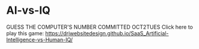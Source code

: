 # AI-vs-IQ
GUESS THE COMPUTER'S NUMBER
COMMITTED OCT2TUES
Click here to play this game:  https://drjwebsitedesign.github.io/SaaS_Artificial-Intelligence-vs-Human-IQ/
